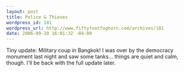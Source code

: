 ```yaml
--- 
layout: post
title: Police & Thieves
wordpress_id: 181
wordpress_url: http://www.fiftyfootfoghorn.com/archives/181
date: 2006-09-20 16:01:32 -04:00
---
```

Tiny update:
Military coup in Bangkok! I was over by the democracy monument last night and saw some tanks... things are quiet and calm, though. I'll be back with the full update later.
